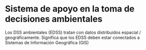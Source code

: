 # Sistema de apoyo en la toma de decisiones ambientales
Los DSS ambientales (EDSS) tratan con datos distribuidos espacial / geográficamente. Significa que los EDSS deben estar conectados a Sistemas de Información Geográfica (GIS)
